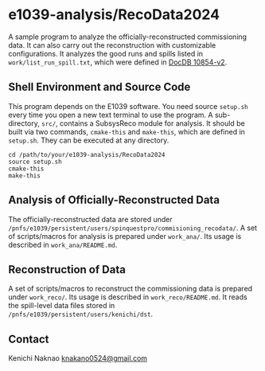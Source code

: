 # e1039-analysis/RecoData2024

A sample program to analyze the officially-reconstructed commissioning data.
It can also carry out the reconstruction with customizable configurations.
It analyzes the good runs and spills listed in `work/list_run_spill.txt`, which were defined in [DocDB 10854-v2](https://seaquest-docdb.fnal.gov/cgi-bin/sso/ShowDocument?docid=10854&version=2).


## Shell Environment and Source Code

This program depends on the E1039 software.
You need source `setup.sh` every time you open a new text terminal to use the program.
A sub-directory, `src/`, contains a SubsysReco module for analysis.
It should be built via two commands, `cmake-this` and `make-this`, which are defined in `setup.sh`.
They can be executed at any directory.

```
cd /path/to/your/e1039-analysis/RecoData2024
source setup.sh
cmake-this
make-this
```


## Analysis of Officially-Reconstructed Data

The officially-reconstructed data are stored under `/pnfs/e1039/persistent/users/spinquestpro/commisioning_recodata/`.
A set of scripts/macros for analysis is prepared under `work_ana/`.
Its usage is described in `work_ana/README.md`.


## Reconstruction of Data

A set of scripts/macros to reconstruct the commissioning data is prepared under `work_reco/`.
Its usage is described in `work_reco/README.md`.
It reads the spill-level data files stored in `/pnfs/e1039/persistent/users/kenichi/dst`.


## Contact

Kenichi Naknao <knakano0524@gmail.com>

